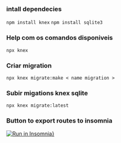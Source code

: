 ### intall dependecies
  `npm install knex`
  `npm install sqlite3`

### Help com os comandos disponiveis
  `npx knex`

### Criar migration
   `npx knex migrate:make < name migration >`

### Subir migations knex sqlite
   `npx knex migrate:latest`

### Button to export routes to insomnia
[![Run in Insomnia}](https://insomnia.rest/images/run.svg)](https://insomnia.rest/run/?label=Be%20the%20hero&uri=https%3A%2F%2Fgithub.com%2Fmaycon8609%2FBe-the-hero%2Fblob%2Fmaster%2Fbackend%2Fdata-insomnia%2FInsomnia-All_2020-04-18.json)
